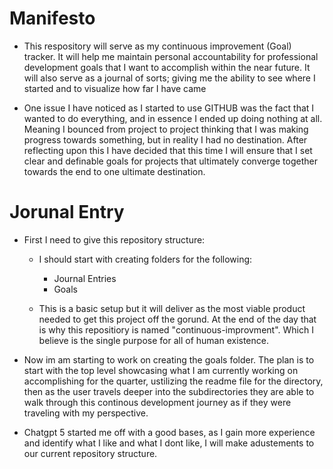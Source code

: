 # Manifesto 

- This respository will serve as my continuous improvement (Goal) tracker. It will help me maintain personal accountability for professional development goals that I want to accomplish within the near future. It will also serve as a journal of sorts; giving me the ability to see where I started and to visualize how far I have came

- One issue I have noticed as I started to use GITHUB was the fact that I wanted to do everything, and in essence I ended up doing nothing at all. Meaning I bounced from project to project thinking that I was making progress towards something, but in reality I had no destination. After reflecting upon this I have decided that this time I will ensure that I set clear and definable goals for projects that ultimately converge together towards the end to one ultimate destination. 


# Jorunal Entry 

- First I need to give this repository structure:
    
    - I should start with creating folders for the following:

        - Journal Entries
        - Goals

    - This is a basic setup but it will deliver as the most viable product needed to get this project off the gorund. At the end of the day that is why this repositiory is named "continuous-improvment". Which I believe is the single purpose for all of human existence. 

- Now im am starting to work on creating the goals folder. The plan is to start with the top level showcasing what I am currently working on accomplishing for the quarter, ustilizing the readme file for the directory, then as the user travels deeper into the subdirectories they are able to walk through this continous development journey as if they were traveling with my perspective. 

- Chatgpt 5 started me off with a good bases, as I gain more experience and identify what I like and what I dont like, I will make adustements to our current repository structure. 